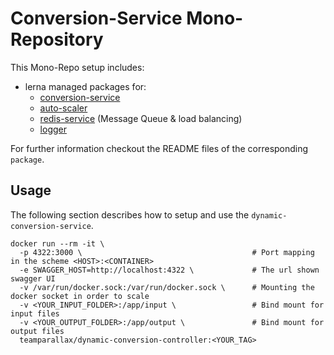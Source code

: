 # Conversion-Service Mono-Repository

This Mono-Repo setup includes:

- lerna managed packages for:
  - [conversion-service](packages/conversion-service/README.md)
  - [auto-scaler](packages/auto-scaler/README.md)
  - [redis-service](packages/redis/README.md) (Message Queue & load balancing)
  - [logger](packages/logger/README.md)

For further information checkout the README files of the corresponding `package`.

## Usage

The following section describes how to setup and use the `dynamic-conversion-service`.

```console
docker run --rm -it \
  -p 4322:3000 \                                      # Port mapping in the scheme <HOST>:<CONTAINER>
  -e SWAGGER_HOST=http://localhost:4322 \             # The url shown swagger UI
  -v /var/run/docker.sock:/var/run/docker.sock \      # Mounting the docker socket in order to scale
  -v <YOUR_INPUT_FOLDER>:/app/input \                 # Bind mount for input files
  -v <YOUR_OUTPUT_FOLDER>:/app/output \               # Bind mount for output files
  teamparallax/dynamic-conversion-controller:<YOUR_TAG>
```
